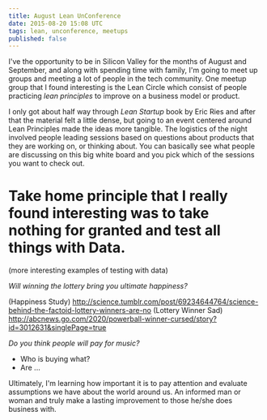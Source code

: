 ```yaml
---
title: August Lean UnConference
date: 2015-08-20 15:08 UTC
tags: lean, unconference, meetups
published: false
---
```


I've the opportunity to be in Silicon Valley for the months of August and September, and along with spending time with family, I'm going to meet up groups and meeting a lot of people in the tech community.  One meetup group that I found interesting is the Lean Circle which consist of people practicing *lean principles* to improve on a business model or product.

I only got about half way through *Lean Startup* book by Eric Ries and after that the material felt a little dense, but going to an event centered around Lean Principles made the ideas more tangible.  The logistics of the night involved people leading sessions based on questions about products that they are working on, or thinking about.  You can basically see what people are discussing on this big white board and you pick which of the sessions you want to check out.

# Take home principle that I really found interesting was to take nothing for granted and test all things with **Data**.

(more interesting examples of testing with data)

*Will winning the lottery bring you ultimate happiness?*

(Happiness Study) http://science.tumblr.com/post/69234644764/science-behind-the-factoid-lottery-winners-are-no
(Lottery Winner Sad) http://abcnews.go.com/2020/powerball-winner-cursed/story?id=3012631&singlePage=true

*Do you think people will pay for music?*

* Who is buying what?
* Are ...

Ultimately, I'm learning how important it is to pay attention and evaluate assumptions we have about the world around us.  An informed man or woman and truly make a lasting improvement to those he/she does business with.
